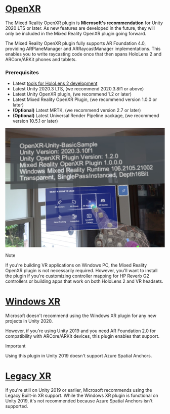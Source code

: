 # [OpenXR](#tab/openxr)

The Mixed Reality OpenXR plugin is **Microsoft's recommendation** for Unity 2020 LTS or later. As new features are developed in the future, they will only be included in the Mixed Reality OpenXR plugin going forward.

The Mixed Reality OpenXR plugin fully supports AR Foundation 4.0, providing ARPlaneManager and ARRaycastManager implementations. This enables you to write raycasting code once that then spans HoloLens 2 and ARCore/ARKit phones and tablets.

### Prerequisites

* Latest [tools for HoloLens 2 development](/windows/mixed-reality/develop/install-the-tools?tabs=unity#installation-checklist)
* Latest Unity 2020.3 LTS, (we recommend 2020.3.8f1 or above)
* Latest Unity OpenXR plugin, (we recommend 1.2 or later)
* Latest Mixed Reality OpenXR Plugin, (we recommend version 1.0.0 or later)
* **(Optional)** Latest MRTK, (we recommend version 2.7 or later)
* **(Optional)** Latest Universal Render Pipeline package, (we recommend version 10.5.1 or later)

![Screenshot of the open xr unity basic sample running on a HoloLens](../../images/openxr-example.png)

> [!NOTE]
> If you're building VR applications on Windows PC, the Mixed Reality OpenXR plugin is not necessarily required. However, you'll want to install the plugin if you're customizing controller mapping for HP Reverb G2 controllers or building apps that work on both HoloLens 2 and VR headsets.

# [Windows XR](#tab/windowsxr)

Microsoft doesn't recommend using the Windows XR plugin for any new projects in Unity 2020.

However, if you're using Unity 2019 and you need AR Foundation 2.0 for compatibility with ARCore/ARKit devices, this plugin enables that support.

> [!IMPORTANT]
> Using this plugin in Unity 2019 doesn't support Azure Spatial Anchors. 

# [Legacy XR](#tab/legacy)

If you're still on Unity 2019 or earlier, Microsoft recommends using the Legacy Built-in XR support. While the Windows XR plugin is functional on Unity 2019, it's not recommended because Azure Spatial Anchors isn't supported.